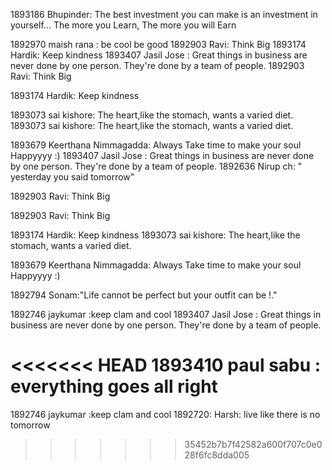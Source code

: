 1893186 Bhupinder: The best investment you can make is an investment in yourself... The more you Learn, The more you will Earn

1892970 maish rana : be cool be good 
1892903 Ravi: Think Big
1893174 Hardik: Keep kindness  1893407 Jasil Jose : Great things in business are never done by one person. They're done by a team of people.
1892903 Ravi: Think Big

1893174 Hardik: Keep kindness
 
1893073 sai kishore: The heart,like the stomach, wants a varied diet. 
1893073 sai kishore: The heart,like the stomach, wants a varied diet.


1893679 Keerthana Nimmagadda: Always Take time to make your soul Happyyyy :) 1893407 Jasil Jose : Great things in business are never done by one person. They're done by a team of people. 1892636 Nirup ch: " yesterday you said  tomorrow"


1892903 Ravi: Think Big


1892903 Ravi: Think Big

1893174 Hardik: Keep kindness
1893073 sai kishore: The heart,like the stomach, wants a varied diet.

1893679 Keerthana Nimmagadda: Always Take time to make your soul Happyyyy :)

1892794 Sonam:"Life cannot be perfect but your outfit can be !."



1892746 jaykumar :keep clam and cool 1893407 Jasil Jose : Great things in business are never done by one person. They're done by a team of people.

<<<<<<< HEAD
1893410 paul sabu : everything goes all right
=======
1892746 jaykumar :keep clam and cool
1892720: Harsh: live like there is no tomorrow

>>>>>>> 35452b7b7f42582a600f707c0e028f6fc8dda005

